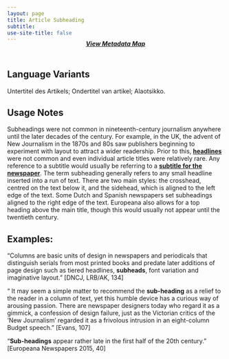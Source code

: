 ```yaml
---
layout: page
title: Article Subheading
subtitle:  
use-site-title: false
---
```


<h4 style="text-align:center;font-style:italic;margin-top:-20px;margin-bottom:50px;"><a href="../../maps/article-subheading">View Metadata Map</a></h4>

## Language Variants

Untertitel des Artikels; Ondertitel van artikel; Alaotsikko. 

## Usage Notes

Subheadings were not common in nineteenth-century journalism anywhere
until the later decades of the century. For example, in the UK, the
advent of New Journalism in the 1870s and 80s saw publishers beginning
to experiment with layout to attract a wider readership. Prior to
this, [**headlines**](../headline) were not common and even individual article titles
were relatively rare. Any reference to a subtitle would usually be
referring to a [**subtitle for the newspaper**](newspaper-subtitle). The term subheading
generally refers to any small headline inserted into a run of text.
There are two main styles: the crosshead, centred on the text below
it, and the sidehead, which is aligned to the left edge of the text.
Some Dutch and Spanish newspapers set subheadings aligned to the right
edge of the text. Europeana also allows for a top heading above the main
title, though this would usually not appear until the twentieth century.

## Examples:

“Columns are basic units of design in newspapers and periodicals
    that distinguish serials from most printed books and predate later
    additions of page design such as tiered headlines, **subheads**,
    font variation and imaginative layout.” \[DNCJ, LRB/AK, 134\]

“ It may seem a simple matter to recommend the **sub-heading** as a
    relief to the reader in a column of text, yet this humble device has
    a curious way of arousing passion. There are newspaper designers
    today who regard it as a gimmick, a confession of design failure,
    just as the Victorian critics of the ‘New Journalism’ regarded it as
    a frivolous intrusion in an eight-column Budget speech.” \[Evans,
    107\]

“**Sub-headings** appear rather late in the first half of the 20th
    century.” \[Europeana Newspapers 2015, 40\]